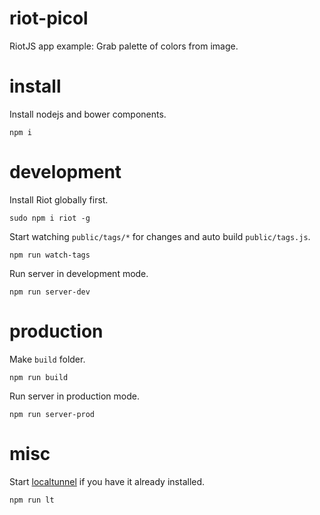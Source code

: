 # riot-picol
RiotJS app example: Grab palette of colors from image.

# install
Install nodejs and bower components.
```
npm i
```

# development
Install Riot globally first.
```
sudo npm i riot -g
```
Start watching `public/tags/*` for changes and auto build `public/tags.js`.
```
npm run watch-tags
```
Run server in development mode.
```
npm run server-dev
```

# production
Make `build` folder.
```
npm run build
```
Run server in production mode.
```
npm run server-prod
```

# misc
Start [localtunnel](http://localtunnel.me/) if you have it already installed.
```
npm run lt
```
